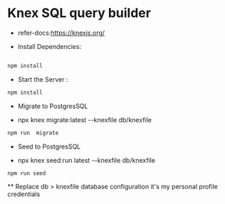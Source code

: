 # Knex SQL query builder

- refer-docs:https://knexjs.org/

* Install Dependencies:

```bash

npm install

```

- Start the Server :

``` bash
npm install
```

- Migrate to PostgresSQL

* npx knex migrate:latest --knexfile db/knexfile

```bash
npm run  migrate
```

- Seed to PostgresSQL

* npx knex seed:run latest --knexfile db/knexfile

```bash
npm run seed
```


** Replace  db > knexfile database configuration  it's my personal profile credentials 